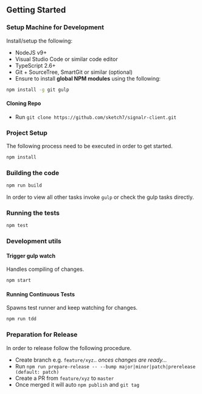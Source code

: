 ## Getting Started

### Setup Machine for Development
Install/setup the following:

- NodeJS v9+
- Visual Studio Code or similar code editor
- TypeScript 2.6+
- Git + SourceTree, SmartGit or similar (optional)
- Ensure to install **global NPM modules** using the following:


```bash
npm install -g git gulp
```


#### Cloning Repo

- Run `git clone https://github.com/sketch7/signalr-client.git`


### Project Setup
The following process need to be executed in order to get started.

```bash
npm install
```


### Building the code

```bash
npm run build
```
In order to view all other tasks invoke `gulp` or check the gulp tasks directly.

### Running the tests

```bash
npm test
```


### Development utils

#### Trigger gulp watch
Handles compiling of changes.

```bash
npm start
```


#### Running Continuous Tests
Spawns test runner and keep watching for changes.

```bash
npm run tdd
```


### Preparation for Release

In order to release follow the following procedure.

 - Create branch e.g. `feature/xyz`.. *onces changes are ready...*
 - Run `npm run prepare-release -- --bump major|minor|patch|prerelease (default: patch)`
 - Create a PR from `feature/xyz` to `master`
 - Once merged it will auto `npm publish` and `git tag`